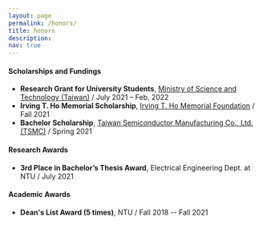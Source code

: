 ```yaml
---
layout: page
permalink: /honors/
title: honors
description: 
nav: true
---
```


#### Scholarships and Fundings
* **Research Grant for University Students**, [Ministry of Science and Technology (Taiwan)](https://www.most.gov.tw/) / July 2021 – Feb. 2022
* **Irving T. Ho Memorial Scholarship**, [Irving T. Ho Memorial Foundation](https://irvingthofoundation.github.io/index.php.htm) / Fall 2021
* **Bachelor Scholarship**, [Taiwan Semiconductor Manufacturing Co., Ltd. (TSMC)](https://www.tsmc.com/english) / Spring 2021

#### Research Awards
* **3rd Place in Bachelor’s Thesis Award**, Electrical Engineering Dept. at NTU / July 2021

#### Academic Awards
* **Dean's List Award (5 times)**, NTU / Fall 2018 -- Fall 2021
